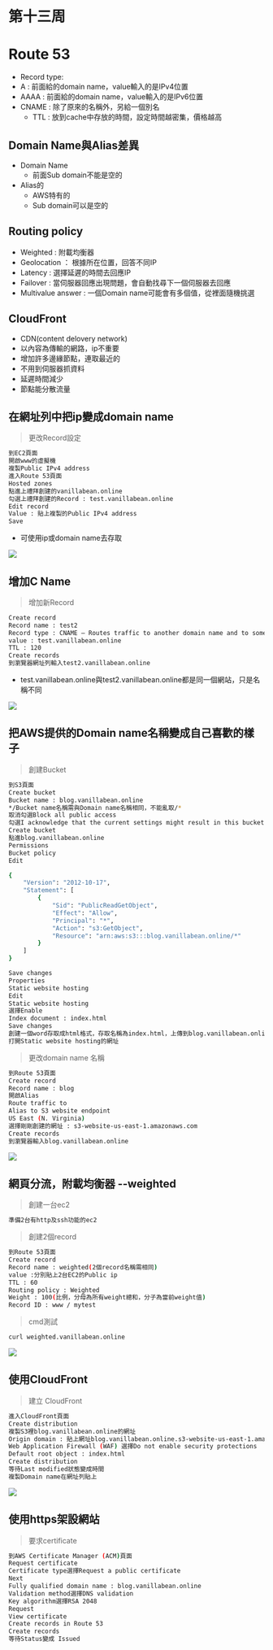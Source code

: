 # 第十三周
# Route 53
* Record type:
* A : 前面給的domain name，value輸入的是IPv4位置
* AAAA : 前面給的domain name，value輸入的是IPv6位置
* CNAME : 除了原來的名稱外，另給一個別名
  * TTL : 放到cache中存放的時間，設定時間越密集，價格越高
## Domain Name與Alias差異
* Domain Name
  * 前面Sub domain不能是空的
* Alias的
  * AWS特有的
  * Sub domain可以是空的
## Routing policy
* Weighted : 附載均衡器
* Geolocation ： 根據所在位置，回答不同IP
* Latency : 選擇延遲的時間去回應IP
* Failover : 當伺服器回應出現問題，會自動找尋下一個伺服器去回應
* Multivalue answer : 一個Domain name可能會有多個值，從裡面隨機挑選
## CloudFront
* CDN(content delovery network)
* 以內容為傳輸的網路，ip不重要
* 增加許多邊緣節點，連取最近的
* 不用到伺服器抓資料
* 延遲時間減少
* 節點能分散流量
## 在網址列中把ip變成domain name
> 更改Record設定
```sh
到EC2頁面
開啟www的虛擬機
複製Public IPv4 address
進入Route 53頁面
Hosted zones
點進上禮拜創建的vanillabean.online
勾選上禮拜創建的Record : test.vanillabean.online
Edit record
Value : 貼上複製的Public IPv4 address
Save
```
* 可使用ip或domain name去存取
<img src="../pic/1212.png">

## 增加C Name
> 增加新Record
```sh
Create record
Record name : test2
Record type : CNAME – Routes traffic to another domain name and to some AWS resourse
value : test.vanillabean.online
TTL : 120
Create records
到瀏覽器網址列輸入test2.vanillabean.online
```
* test.vanillabean.online與test2.vanillabean.online都是同一個網站，只是名稱不同
<img src="../pic/1212-1.png">

## 把AWS提供的Domain name名稱變成自己喜歡的樣子
> 創建Bucket
```sh
到S3頁面
Create bucket
Bucket name : blog.vanillabean.online
*/Bucket name名稱需與Domain name名稱相同，不能亂取/*
取消勾選Block all public access
勾選I acknowledge that the current settings might result in this bucket and the objects within becoming public.
Create bucket
點進blog.vanillabean.online
Permissions
Bucket policy
Edit

{
	"Version": "2012-10-17",
	"Statement": [
		{
			"Sid": "PublicReadGetObject",
			"Effect": "Allow",
			"Principal": "*",
			"Action": "s3:GetObject",
			"Resource": "arn:aws:s3:::blog.vanillabean.online/*"
		}
	]
}

Save changes
Properties
Static website hosting
Edit
Static website hosting
選擇Enable
Index document : index.html
Save changes
創建一個word存取成html格式，存取名稱為index.html，上傳到blog.vanillabean.online
打開Static website hosting的網址
```
> 更改domain name 名稱
```sh
到Route 53頁面
Create record
Record name : blog
開啟Alias
Route traffic to
Alias to S3 website endpoint
US East (N. Virginia)
選擇剛剛創建的網址 : s3-website-us-east-1.amazonaws.com
Create records
到瀏覽器輸入blog.vanillabean.online
```
<img src="../pic/1212-2.png">

## 網頁分流，附載均衡器 --weighted
>創建一台ec2
```sh
準備2台有http及ssh功能的ec2
```
>創建2個record
```sh
到Route 53頁面
Create record
Record name : weighted(2個record名稱需相同)
value :分別貼上2台EC2的Public ip
TTL : 60
Routing policy : Weighted
Weight : 100(比例，分母為所有weight總和，分子為當前weight值)
Record ID : www / mytest
```
> cmd測試
```sh
curl weighted.vanillabean.online
```
<img src="../pic/1212-4.png">

## 使用CloudFront
> 建立 CloudFront
```sh
進入CloudFront頁面
Create distribution
複製S3裡blog.vanillabean.online的網址
Origin domain : 貼上網址blog.vanillabean.online.s3-website-us-east-1.amazonaws.com，記得把前面的http://刪除
Web Application Firewall (WAF) 選擇Do not enable security protections
Default root object : index.html
Create distribution
等待Last modified狀態變成時間
複製Domain name在網址列貼上
```
<img src="../pic/1212-5.png">

## 使用https架設網站
> 要求certificate
```sh
到AWS Certificate Manager (ACM)頁面
Request certificate
Certificate type選擇Request a public certificate
Next
Fully qualified domain name : blog.vanillabean.online
Validation method選擇DNS validation
Key algorithm選擇RSA 2048
Request
View certificate
Create records in Route 53
Create records
等待Status變成 Issued
```
